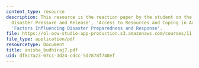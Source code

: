 ```yaml
---
content_type: resource
description: This resource is the reaction paper by the student on the topic 'Patterns
  Disaster Pressure and Release', 'Access to Resources and Coping in Adversity', and
  'Factors Influencing Disaster Preparedness and Response'.
file: https://ol-ocw-studio-app-production.s3.amazonaws.com/courses/11-941-disaster-vulnerability-and-resilience-spring-2005/df8c7a2307c13d24cdcc5d7878f748ef_anisha_budhiraj7.pdf
file_type: application/pdf
resourcetype: Document
title: anisha_budhiraj7.pdf
uid: df8c7a23-07c1-3d24-cdcc-5d7878f748ef
---
```


